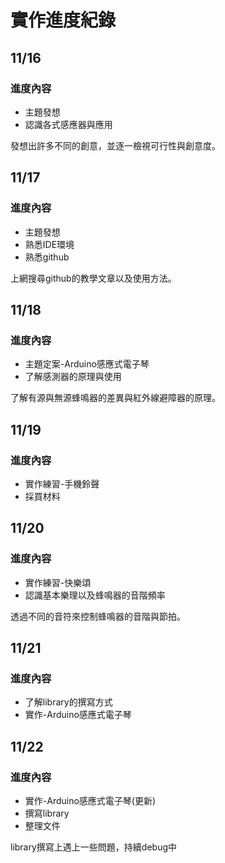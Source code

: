 <h1>實作進度紀錄</h1>


<h2>11/16</h2>
<h3>進度內容</h3>
<ul>
	<li>主題發想</li>
	<li>認識各式感應器與應用</li>
</ul>
<p>發想出許多不同的創意，並逐一檢視可行性與創意度。</p>

<h2>11/17</h2>
<h3>進度內容</h3>
<ul>
	<li>主題發想</li>
	<li>熟悉IDE環境</li>
	<li>熟悉github</li>
</ul>
<p>上網搜尋github的教學文章以及使用方法。</p>

<h2>11/18</h2>
<h3>進度內容</h3>
<ul>
	<li>主題定案-Arduino感應式電子琴</li>
	<li>了解感測器的原理與使用</li>
</ul>
<p>了解有源與無源蜂鳴器的差異與紅外線避障器的原理。</p>

<h2>11/19</h2>
<h3>進度內容</h3>
<ul>
	<li>實作練習-手機鈴聲</li>
	<li>採買材料</li>
</ul>

<h2>11/20</h2>
<h3>進度內容</h3>
<ul>
	<li>實作練習-快樂頌</li>
	<li>認識基本樂理以及蜂鳴器的音階頻率</li>
</ul>
<p>透過不同的音符來控制蜂鳴器的音階與節拍。</p>

<h2>11/21</h2>
<h3>進度內容</h3>
<ul>
	<li>了解library的撰寫方式</li>
	<li>實作-Arduino感應式電子琴</li>
</ul>

<h2>11/22</h2>
<h3>進度內容</h3>
<ul>
	<li>實作-Arduino感應式電子琴(更新)</li>
	<li>撰寫library</li>
	<li>整理文件</li>
</ul>
<p>library撰寫上遇上一些問題，持續debug中</p>





